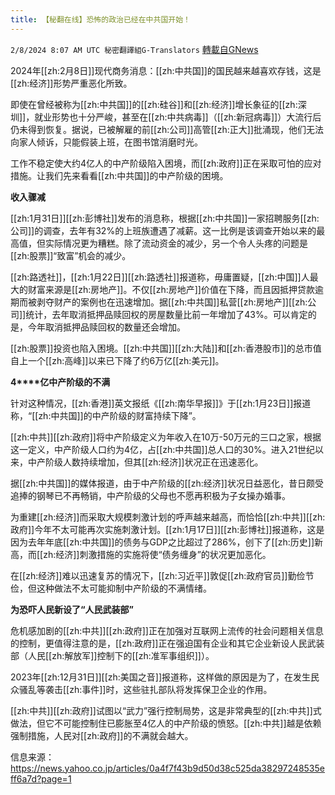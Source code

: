 ```yaml
---
title: 【秘翻在线】恐怖的政治已经在中共国开始！
---
```

`2/8/2024 8:07 AM UTC 秘密翻譯組G-Translators` [轉載自GNews](https://gnews.org/articles/2291892)

2024年[[zh:2月8日]]现代商务消息：[[zh:中共国]]的国民越来越喜欢存钱，这是[[zh:经济]]形势严重恶化所致。

即使在曾经被称为[[zh:中共国]]的[[zh:硅谷]]和[[zh:经济]]增长象征的[[zh:深圳]]，就业形势也十分严峻，甚至在[[zh:中共病毒]]（[[zh:新冠病毒]]）大流行后仍未得到恢复。据说，已被解雇的前[[zh:公司]]高管[[zh:正大]]批涌现，他们无法向家人倾诉，只能假装上班，在图书馆消磨时光。

工作不稳定使大约4亿人的中产阶级陷入困境，而[[zh:政府]]正在采取可怕的应对措施。让我们先来看看[[zh:中共国]]的中产阶级的困境。

**收入骤减**

[[zh:1月31日]][[zh:彭博社]]发布的消息称，根据[[zh:中共国]]一家招聘服务[[zh:公司]]的调查，去年有32%的上班族遭遇了减薪。这一比例是该调查开始以来的最高值，但实际情况更为糟糕。除了流动资金的减少，另一个令人头疼的问题是[[zh:股票]]“致富”机会的减少。

[[zh:路透社]]，[[zh:1月22日]][[zh:路透社]]报道称，毋庸置疑，[[zh:中国]]人最大的财富来源是[[zh:房地产]]。不仅[[zh:房地产]]价值在下降，而且因抵押贷款逾期而被剥夺财产的案例也在迅速增加。据[[zh:中共国]]私营[[zh:房地产]][[zh:公司]]统计，去年取消抵押品赎回权的房屋数量比前一年增加了43%。可以肯定的是，今年取消抵押品赎回权的数量还会增加。

[[zh:股票]]投资也陷入困境。[[zh:中共国]][[zh:大陆]]和[[zh:香港股市]]的总市值自上一个[[zh:高峰]]以来已下降了约6万亿[[zh:美元]]。

**4****亿中产阶级的不满**

针对这种情况，[[zh:香港]]英文报纸《[[zh:南华早报]]》于[[zh:1月23日]]报道称，“[[zh:中共国]]的中产阶级的财富持续下降”。

[[zh:中共]][[zh:政府]]将中产阶级定义为年收入在10万\-50万元的三口之家，根据这一定义，中产阶级人口约为4亿，占[[zh:中共国]]总人口的30%。进入21世纪以来，中产阶级人数持续增加，但其[[zh:经济]]状况正在迅速恶化。

据[[zh:中共国]]的媒体报道，由于中产阶级的[[zh:经济]]状况日益恶化，昔日颇受追捧的钢琴已不再畅销，中产阶级的父母也不愿再积极为子女操办婚事。

为重建[[zh:经济]]而采取大规模刺激计划的呼声越来越高，而恰恰[[zh:中共]][[zh:政府]]今年不太可能再次实施刺激计划。[[zh:1月17日]][[zh:彭博社]]报道称，这是因为去年年底[[zh:中共国]]的债务与GDP之比超过了286%，创下了[[zh:历史]]新高，而[[zh:经济]]刺激措施的实施将使“债务缠身”的状况更加恶化。

在[[zh:经济]]难以迅速复苏的情况下，[[zh:习近平]]敦促[[zh:政府官员]]勤俭节俭，但这种做法不太可能抑制中产阶级的不满情绪。

**为恐吓人民新设了“人民武装部”**

危机感加剧的[[zh:中共]][[zh:政府]]正在加强对互联网上流传的社会问题相关信息的控制，更值得注意的是，[[zh:政府]]正在强迫国有企业和其它企业新设人民武装部（人民[[zh:解放军]]控制下的[[zh:准军事组织]]）。

2023年[[zh:12月31日]][[zh:美国之音]]报道称，这样做的原因是为了，在发生民众骚乱等袭击[[zh:事件]]时，这些驻扎部队将发挥保卫企业的作用。

[[zh:中共]][[zh:政府]]试图以“武力”强行控制局势，这是非常典型的[[zh:中共]]式做法，但它不可能控制住已膨胀至4亿人的中产阶级的愤怒。[[zh:中共]]越是依赖强制措施，人民对[[zh:政府]]的不满就会越大。

信息来源：https://news.yahoo.co.jp/articles/0a4f7f43b9d50d38c525da38297248535eff6a7d?page=1
